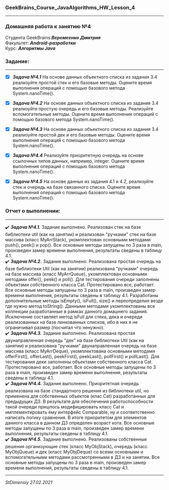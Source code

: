### GeekBrains_Course_JavaAlgorithms_HW_Lesson_4
---
### Домашняя работа к занятию №4
Студента GeekBrains ***Веремеенко Дмитрия***    
Факультет: ***Android-разработки***    
Курс: ***Алгоритмы Java***
### Задание:
---
- [X] ***Задача №4.1***	На основе данных объектного списка из задания 3.4 реализуйте простой стек и его базовые методы.
  Оцените время выполнения операций с помощью базового метода System.nanoTime().
- [X] ***Задача №4.2***	На основе данных объектного списка из задания 3.4 реализуйте простую очередь и его базовые методы.
  Реализуйте вспомогательные методы.
  Оцените время выполнения операций с помощью базового метода System.nanoTime().
- [X] ***Задача №4.3***	На основе данных объектного списка из задания 3.4 реализуйте простой дек и его базовые методы.
  Оцените время выполнения операций с помощью базового метода System.nanoTime().
- [X] ***Задача №4.4***	Реализуйте приоритетную очередь на основе ссылочных типов данных, например, integer.
  Оцените время выполнения операций с помощью базового метода System.nanoTime().    
- [X] ***Задача №4.5***	На основе данных из задания 4.1 и 4.2, реализуйте стек и очередь на базе связанного списка.
  Оцените время выполнения операций с помощью базового метода System.nanoTime().    
  

### Отчет о выполнении:
---    
:heavy_check_mark: ***Задача №4.1.*** Задание выполнено. Реализован стек на базе библиотеки util (как на занятии) и 
реализован "ручками" стек на базе массива (класс MyArrStack), укомплектован основными методами push(), peek() и pop().
Все основные методы запущены по 3 раза в main, произведен замер времени выполнения, результаты сведены в таблицу 4.1.      
:heavy_check_mark: ***Задача №4.2.*** Задание выполнено. Реализована простая очередь на базе библиотеки Util (как на занятии)
реализована "ручками" очередь на базе массива (класс MyArrQueue), укомплектован основными методами offer(), peek() и poll().
Для тестирования очереди заполнены объектами собственного класса Cat. Протестировано все, работает. 
Все основные методы запущены по 3 раза в main, произведен замер времени выполнения, результаты сведены в таблицу 4.1.
Разработаны дополнительные методы isEmpty(), isFull(), size() и переопределил везде где нужно метод toString().
Данными методами укомплектованы все коллекции разработанные в рамках данного домашнего задания. Исключение составляет 
метод isFull для стека, дека и очереди реализованных на базе линкованных списков, ибо в них я не ограничивал размер 
(посчитал что ненужно).    
:heavy_check_mark: ***Задача №4.3.*** Задание выполнено. Реализована простая двунаправленная очередь "дек" на базе 
библиотеки Util (как на занятии) и реализована "ручками" двунаправленная очередь на базе массива (класс MyArrDeque),
укомплектована основными методами offerFirst(), offerLast(), peekFirst(), peekLast(), pollFirst() и pollLast().
Для тестирования деки заполнены объектами собственного класса Cat. Протестировано все, работает.
Все основные методы запущены по 3 раза в main, произведен замер времени выполнения, результаты сведены в таблицу 4.1.   
:heavy_check_mark: ***Задача №4.4.*** Задание выполнено. Приоритетная очередь реализована на базе стандартного решения
из библиотеки util, но применена для собственных объектов (клас Cat) разработанных для предыдущих ДЗ. В результате для 
обеспечения работоспособности такой очереди пришлось модифицировать класс Cat и имплементировать ему интерфейс Comparable,
ну и соответственно написать логику сравнения. В итоге приоритетом для элементов данного класса в данном ДЗ определен возраст кота.
Все основные методы запущены по 3 раза в main, произведен замер времени выполнения, результаты сведены в таблицу 4.1.   
:heavy_check_mark: ***Задача №4.5.*** Задание выполнено. Реализованы собственные решения организующие стек (класс MyObjStack),
очередь (класс MyObjQueue) и дек (класс MyObjDeque) со всеми основными и вспомогательными методами рассмотренными в ДЗ и на занятии.
Все основные методы запущены по 3 раза в main, произведен замер времени выполнения, результаты сведены в таблицу 4.1.    
      
---   

*StDimensiy 27.02.2021*
